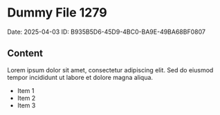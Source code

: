 # Dummy File 1279

Date: 2025-04-03
ID: B935B5D6-45D9-4BC0-BA9E-49BA68BF0807

## Content

Lorem ipsum dolor sit amet, consectetur adipiscing elit.
Sed do eiusmod tempor incididunt ut labore et dolore magna aliqua.

* Item 1
* Item 2
* Item 3

